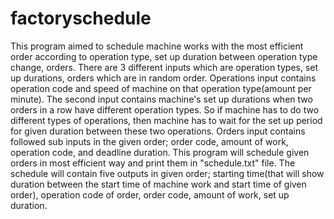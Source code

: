 # factoryschedule

This program aimed to schedule machine works with the most efficient order according to operation type, set up duration between operation type change, orders. There are 3 different inputs which are operation types, set up durations, orders which are in random order. Operations input contains operation code and speed of machine on that operation type(amount per minute). The second input contains machine's set up durations when two orders in a row have different operation types. So if machine has to do two different types of operations, then machine has to wait for the set up period for given duration between these two operations. Orders input contains followed sub inputs in the given order; order code, amount of work, operation code, and deadline duration. This program will schedule given orders in most efficient way and print them in "schedule.txt" file. The schedule will contain five outputs in given order; starting time(that will show duration between the start time of machine work and start time of given order), operation code of order, order code, amount of work, set up duration.
